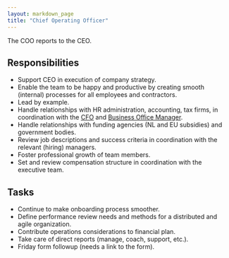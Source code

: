 ```yaml
---
layout: markdown_page
title: "Chief Operating Officer"
---
```


The COO reports to the CEO.

## Responsibilities

* Support CEO in execution of company strategy.
* Enable the team to be happy and productive by creating smooth (internal) processes for all employees and contractors.
* Lead by example.
* Handle relationships with HR administration, accounting, tax firms, in 
coordination with the [CFO](https://about.gitlab.com/jobs/chief-financial-officer) 
and [Business Office Manager](https://about.gitlab.com/jobs/business-office-manager).
* Handle relationships with funding agencies (NL and EU subsidies) and government bodies.
* Review job descriptions and success criteria in coordination with the relevant (hiring) managers.
* Foster professional growth of team members.
* Set and review compensation structure in coordination with the executive team.

## Tasks
* Continue to make onboarding process smoother.
* Define performance review needs and methods for a distributed and agile organization.
* Contribute operations considerations to financial plan.
* Take care of direct reports (manage, coach, support, etc.).
* Friday form followup (needs a link to the form).